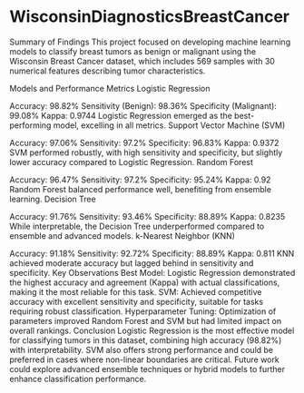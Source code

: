 # WisconsinDiagnosticsBreastCancer

 Summary of Findings
This project focused on developing machine learning models to classify breast tumors as benign or malignant using the Wisconsin Breast Cancer dataset, which includes 569 samples with 30 numerical features describing tumor characteristics.

Models and Performance Metrics
Logistic Regression

Accuracy: 98.82%
Sensitivity (Benign): 98.36%
Specificity (Malignant): 99.08%
Kappa: 0.9744
Logistic Regression emerged as the best-performing model, excelling in all metrics.
Support Vector Machine (SVM)

Accuracy: 97.06%
Sensitivity: 97.2%
Specificity: 96.83%
Kappa: 0.9372
SVM performed robustly, with high sensitivity and specificity, but slightly lower accuracy compared to Logistic Regression.
Random Forest

Accuracy: 96.47%
Sensitivity: 97.2%
Specificity: 95.24%
Kappa: 0.92
Random Forest balanced performance well, benefiting from ensemble learning.
Decision Tree

Accuracy: 91.76%
Sensitivity: 93.46%
Specificity: 88.89%
Kappa: 0.8235
While interpretable, the Decision Tree underperformed compared to ensemble and advanced models.
k-Nearest Neighbor (KNN)

Accuracy: 91.18%
Sensitivity: 92.72%
Specificity: 88.89%
Kappa: 0.811
KNN achieved moderate accuracy but lagged behind in sensitivity and specificity.
Key Observations
Best Model: Logistic Regression demonstrated the highest accuracy and agreement (Kappa) with actual classifications, making it the most reliable for this task.
SVM: Achieved competitive accuracy with excellent sensitivity and specificity, suitable for tasks requiring robust classification.
Hyperparameter Tuning: Optimization of parameters improved Random Forest and SVM but had limited impact on overall rankings.
Conclusion
Logistic Regression is the most effective model for classifying tumors in this dataset, combining high accuracy (98.82%) with interpretability. SVM also offers strong performance and could be preferred in cases where non-linear boundaries are critical. Future work could explore advanced ensemble techniques or hybrid models to further enhance classification performance.
